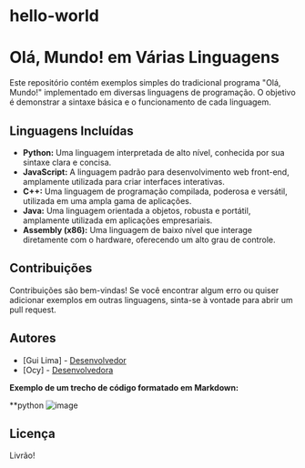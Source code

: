 # hello-world

# Olá, Mundo! em Várias Linguagens

Este repositório contém exemplos simples do tradicional programa "Olá, Mundo!" implementado em diversas linguagens de programação. O objetivo é demonstrar a sintaxe básica e o funcionamento de cada linguagem.

## Linguagens Incluídas
* **Python:** Uma linguagem interpretada de alto nível, conhecida por sua sintaxe clara e concisa.
* **JavaScript:** A linguagem padrão para desenvolvimento web front-end, amplamente utilizada para criar interfaces interativas.
* **C++:** Uma linguagem de programação compilada, poderosa e versátil, utilizada em uma ampla gama de aplicações.
* **Java:** Uma linguagem orientada a objetos, robusta e portátil, amplamente utilizada em aplicações empresariais.
* **Assembly (x86):** Uma linguagem de baixo nível que interage diretamente com o hardware, oferecendo um alto grau de controle.

## Contribuições
Contribuições são bem-vindas! Se você encontrar algum erro ou quiser adicionar exemplos em outras linguagens, sinta-se à vontade para abrir um pull request.

## Autores
* [Gui Lima] - [Desenvolvedor](https://www.instagram.com/guilhermelimadev/)
* [Ocy] - [Desenvolvedora](https://www.instagram.com/sarah.ocy/)


**Exemplo de um trecho de código formatado em Markdown:**

**python
![image](https://github.com/user-attachments/assets/0ac25be0-280a-42d2-9a5b-86891d646ad0)

## Licença
Livrão!
